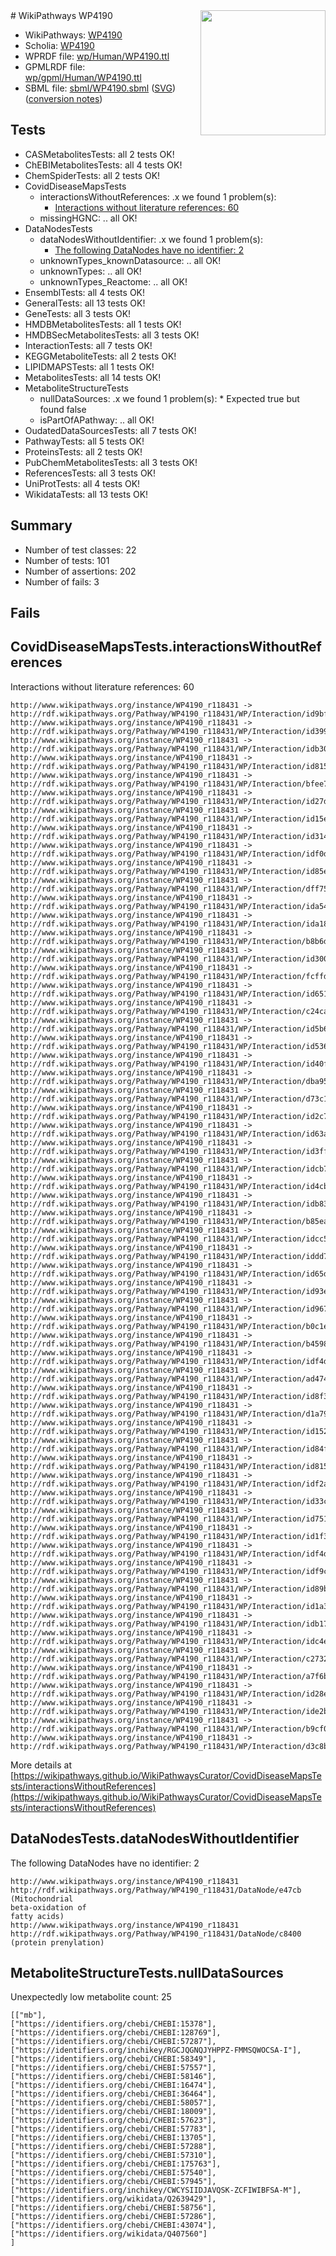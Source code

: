 <img style="float: right; width: 200px" src="../logo.png" />
# WikiPathways WP4190

* WikiPathways: [WP4190](https://identifiers.org/wikipathways:WP4190)
* Scholia: [WP4190](https://scholia.toolforge.org/wikipathways/WP4190)
* WPRDF file: [wp/Human/WP4190.ttl](../wp/Human/WP4190.ttl)
* GPMLRDF file: [wp/gpml/Human/WP4190.ttl](../wp/gpml/Human/WP4190.ttl)
* SBML file: [sbml/WP4190.sbml](../sbml/WP4190.sbml) ([SVG](../sbml/WP4190.svg)) ([conversion notes](../sbml/WP4190.txt))

## Tests
* CASMetabolitesTests: all 2 tests OK!
* ChEBIMetabolitesTests: all 4 tests OK!
* ChemSpiderTests: all 2 tests OK!
* CovidDiseaseMapsTests
    * interactionsWithoutReferences: .x we found 1 problem(s):
        * [Interactions without literature references: 60](#9701cd7c)
    * missingHGNC: .. all OK!
* DataNodesTests
    * dataNodesWithoutIdentifier: .x we found 1 problem(s):
        * [The following DataNodes have no identifier: 2](#d2d32fa1)
    * unknownTypes_knownDatasource: .. all OK!
    * unknownTypes: .. all OK!
    * unknownTypes_Reactome: .. all OK!
* EnsemblTests: all 4 tests OK!
* GeneralTests: all 13 tests OK!
* GeneTests: all 3 tests OK!
* HMDBMetabolitesTests: all 1 tests OK!
* HMDBSecMetabolitesTests: all 3 tests OK!
* InteractionTests: all 7 tests OK!
* KEGGMetaboliteTests: all 2 tests OK!
* LIPIDMAPSTests: all 1 tests OK!
* MetabolitesTests: all 14 tests OK!
* MetaboliteStructureTests
    * nullDataSources: .x we found 1 problem(s):
            * Expected true but found false
    * isPartOfAPathway: .. all OK!
* OudatedDataSourcesTests: all 7 tests OK!
* PathwayTests: all 5 tests OK!
* ProteinsTests: all 2 tests OK!
* PubChemMetabolitesTests: all 3 tests OK!
* ReferencesTests: all 3 tests OK!
* UniProtTests: all 4 tests OK!
* WikidataTests: all 13 tests OK!


## Summary

* Number of test classes: 22
* Number of tests: 101
* Number of assertions: 202
* Number of fails: 3

## Fails

<a name="9701cd7c" />

## CovidDiseaseMapsTests.interactionsWithoutReferences

Interactions without literature references: 60
```
http://www.wikipathways.org/instance/WP4190_r118431 -> http://rdf.wikipathways.org/Pathway/WP4190_r118431/WP/Interaction/id9bf97ba3
http://www.wikipathways.org/instance/WP4190_r118431 -> http://rdf.wikipathways.org/Pathway/WP4190_r118431/WP/Interaction/id399bd725
http://www.wikipathways.org/instance/WP4190_r118431 -> http://rdf.wikipathways.org/Pathway/WP4190_r118431/WP/Interaction/idb30ee13d
http://www.wikipathways.org/instance/WP4190_r118431 -> http://rdf.wikipathways.org/Pathway/WP4190_r118431/WP/Interaction/id815a65a8
http://www.wikipathways.org/instance/WP4190_r118431 -> http://rdf.wikipathways.org/Pathway/WP4190_r118431/WP/Interaction/bfee7
http://www.wikipathways.org/instance/WP4190_r118431 -> http://rdf.wikipathways.org/Pathway/WP4190_r118431/WP/Interaction/id27d2726c
http://www.wikipathways.org/instance/WP4190_r118431 -> http://rdf.wikipathways.org/Pathway/WP4190_r118431/WP/Interaction/id15efa0e0
http://www.wikipathways.org/instance/WP4190_r118431 -> http://rdf.wikipathways.org/Pathway/WP4190_r118431/WP/Interaction/id3147d3b5
http://www.wikipathways.org/instance/WP4190_r118431 -> http://rdf.wikipathways.org/Pathway/WP4190_r118431/WP/Interaction/idf0db6c0a
http://www.wikipathways.org/instance/WP4190_r118431 -> http://rdf.wikipathways.org/Pathway/WP4190_r118431/WP/Interaction/id85ef981f
http://www.wikipathways.org/instance/WP4190_r118431 -> http://rdf.wikipathways.org/Pathway/WP4190_r118431/WP/Interaction/dff75
http://www.wikipathways.org/instance/WP4190_r118431 -> http://rdf.wikipathways.org/Pathway/WP4190_r118431/WP/Interaction/ida5419557
http://www.wikipathways.org/instance/WP4190_r118431 -> http://rdf.wikipathways.org/Pathway/WP4190_r118431/WP/Interaction/ida18c5874
http://www.wikipathways.org/instance/WP4190_r118431 -> http://rdf.wikipathways.org/Pathway/WP4190_r118431/WP/Interaction/b8b6d
http://www.wikipathways.org/instance/WP4190_r118431 -> http://rdf.wikipathways.org/Pathway/WP4190_r118431/WP/Interaction/id3003d34b
http://www.wikipathways.org/instance/WP4190_r118431 -> http://rdf.wikipathways.org/Pathway/WP4190_r118431/WP/Interaction/fcffd
http://www.wikipathways.org/instance/WP4190_r118431 -> http://rdf.wikipathways.org/Pathway/WP4190_r118431/WP/Interaction/id6515dbf8
http://www.wikipathways.org/instance/WP4190_r118431 -> http://rdf.wikipathways.org/Pathway/WP4190_r118431/WP/Interaction/c24ca
http://www.wikipathways.org/instance/WP4190_r118431 -> http://rdf.wikipathways.org/Pathway/WP4190_r118431/WP/Interaction/id5b657570
http://www.wikipathways.org/instance/WP4190_r118431 -> http://rdf.wikipathways.org/Pathway/WP4190_r118431/WP/Interaction/id5363c00
http://www.wikipathways.org/instance/WP4190_r118431 -> http://rdf.wikipathways.org/Pathway/WP4190_r118431/WP/Interaction/id40fb1754
http://www.wikipathways.org/instance/WP4190_r118431 -> http://rdf.wikipathways.org/Pathway/WP4190_r118431/WP/Interaction/dba95
http://www.wikipathways.org/instance/WP4190_r118431 -> http://rdf.wikipathways.org/Pathway/WP4190_r118431/WP/Interaction/d73c1
http://www.wikipathways.org/instance/WP4190_r118431 -> http://rdf.wikipathways.org/Pathway/WP4190_r118431/WP/Interaction/id2c7e3f1e
http://www.wikipathways.org/instance/WP4190_r118431 -> http://rdf.wikipathways.org/Pathway/WP4190_r118431/WP/Interaction/id63ad2963
http://www.wikipathways.org/instance/WP4190_r118431 -> http://rdf.wikipathways.org/Pathway/WP4190_r118431/WP/Interaction/id3ffb3bdb
http://www.wikipathways.org/instance/WP4190_r118431 -> http://rdf.wikipathways.org/Pathway/WP4190_r118431/WP/Interaction/idcb754a6f
http://www.wikipathways.org/instance/WP4190_r118431 -> http://rdf.wikipathways.org/Pathway/WP4190_r118431/WP/Interaction/id4cb00282
http://www.wikipathways.org/instance/WP4190_r118431 -> http://rdf.wikipathways.org/Pathway/WP4190_r118431/WP/Interaction/idb832bf
http://www.wikipathways.org/instance/WP4190_r118431 -> http://rdf.wikipathways.org/Pathway/WP4190_r118431/WP/Interaction/b85ea
http://www.wikipathways.org/instance/WP4190_r118431 -> http://rdf.wikipathways.org/Pathway/WP4190_r118431/WP/Interaction/idcc5fc71f
http://www.wikipathways.org/instance/WP4190_r118431 -> http://rdf.wikipathways.org/Pathway/WP4190_r118431/WP/Interaction/iddd770f4c
http://www.wikipathways.org/instance/WP4190_r118431 -> http://rdf.wikipathways.org/Pathway/WP4190_r118431/WP/Interaction/id65dfef4a
http://www.wikipathways.org/instance/WP4190_r118431 -> http://rdf.wikipathways.org/Pathway/WP4190_r118431/WP/Interaction/id93e40410
http://www.wikipathways.org/instance/WP4190_r118431 -> http://rdf.wikipathways.org/Pathway/WP4190_r118431/WP/Interaction/id9678638b
http://www.wikipathways.org/instance/WP4190_r118431 -> http://rdf.wikipathways.org/Pathway/WP4190_r118431/WP/Interaction/b0c1e
http://www.wikipathways.org/instance/WP4190_r118431 -> http://rdf.wikipathways.org/Pathway/WP4190_r118431/WP/Interaction/b4598
http://www.wikipathways.org/instance/WP4190_r118431 -> http://rdf.wikipathways.org/Pathway/WP4190_r118431/WP/Interaction/idf4d8e4c1
http://www.wikipathways.org/instance/WP4190_r118431 -> http://rdf.wikipathways.org/Pathway/WP4190_r118431/WP/Interaction/ad474
http://www.wikipathways.org/instance/WP4190_r118431 -> http://rdf.wikipathways.org/Pathway/WP4190_r118431/WP/Interaction/id8f3f314e
http://www.wikipathways.org/instance/WP4190_r118431 -> http://rdf.wikipathways.org/Pathway/WP4190_r118431/WP/Interaction/d1a79
http://www.wikipathways.org/instance/WP4190_r118431 -> http://rdf.wikipathways.org/Pathway/WP4190_r118431/WP/Interaction/id152d20d3
http://www.wikipathways.org/instance/WP4190_r118431 -> http://rdf.wikipathways.org/Pathway/WP4190_r118431/WP/Interaction/id84fcabc8
http://www.wikipathways.org/instance/WP4190_r118431 -> http://rdf.wikipathways.org/Pathway/WP4190_r118431/WP/Interaction/id815a65a9
http://www.wikipathways.org/instance/WP4190_r118431 -> http://rdf.wikipathways.org/Pathway/WP4190_r118431/WP/Interaction/idf2adae01
http://www.wikipathways.org/instance/WP4190_r118431 -> http://rdf.wikipathways.org/Pathway/WP4190_r118431/WP/Interaction/id33cbd290
http://www.wikipathways.org/instance/WP4190_r118431 -> http://rdf.wikipathways.org/Pathway/WP4190_r118431/WP/Interaction/id751bfde7
http://www.wikipathways.org/instance/WP4190_r118431 -> http://rdf.wikipathways.org/Pathway/WP4190_r118431/WP/Interaction/id1f37771b
http://www.wikipathways.org/instance/WP4190_r118431 -> http://rdf.wikipathways.org/Pathway/WP4190_r118431/WP/Interaction/idf4d8950a
http://www.wikipathways.org/instance/WP4190_r118431 -> http://rdf.wikipathways.org/Pathway/WP4190_r118431/WP/Interaction/idf9c676ff
http://www.wikipathways.org/instance/WP4190_r118431 -> http://rdf.wikipathways.org/Pathway/WP4190_r118431/WP/Interaction/id89b291b5
http://www.wikipathways.org/instance/WP4190_r118431 -> http://rdf.wikipathways.org/Pathway/WP4190_r118431/WP/Interaction/id1a382e3
http://www.wikipathways.org/instance/WP4190_r118431 -> http://rdf.wikipathways.org/Pathway/WP4190_r118431/WP/Interaction/idb17a03b4
http://www.wikipathways.org/instance/WP4190_r118431 -> http://rdf.wikipathways.org/Pathway/WP4190_r118431/WP/Interaction/idc4eed353
http://www.wikipathways.org/instance/WP4190_r118431 -> http://rdf.wikipathways.org/Pathway/WP4190_r118431/WP/Interaction/c2732
http://www.wikipathways.org/instance/WP4190_r118431 -> http://rdf.wikipathways.org/Pathway/WP4190_r118431/WP/Interaction/a7f6b
http://www.wikipathways.org/instance/WP4190_r118431 -> http://rdf.wikipathways.org/Pathway/WP4190_r118431/WP/Interaction/id28e0714e
http://www.wikipathways.org/instance/WP4190_r118431 -> http://rdf.wikipathways.org/Pathway/WP4190_r118431/WP/Interaction/ide2bf76f9
http://www.wikipathways.org/instance/WP4190_r118431 -> http://rdf.wikipathways.org/Pathway/WP4190_r118431/WP/Interaction/b9cf0
http://www.wikipathways.org/instance/WP4190_r118431 -> http://rdf.wikipathways.org/Pathway/WP4190_r118431/WP/Interaction/d3c8b
```

More details at [https://wikipathways.github.io/WikiPathwaysCurator/CovidDiseaseMapsTests/interactionsWithoutReferences](https://wikipathways.github.io/WikiPathwaysCurator/CovidDiseaseMapsTests/interactionsWithoutReferences)

<a name="d2d32fa1" />

## DataNodesTests.dataNodesWithoutIdentifier

The following DataNodes have no identifier: 2
```
http://www.wikipathways.org/instance/WP4190_r118431 http://rdf.wikipathways.org/Pathway/WP4190_r118431/DataNode/e47cb (Mitochondrial 
beta-oxidation of 
fatty acids)
http://www.wikipathways.org/instance/WP4190_r118431 http://rdf.wikipathways.org/Pathway/WP4190_r118431/DataNode/c8400 (protein prenylation)
```

<a name="919041ad" />

## MetaboliteStructureTests.nullDataSources

Unexpectedly low metabolite count: 25
```
[["mb"],
["https://identifiers.org/chebi/CHEBI:15378"],
["https://identifiers.org/chebi/CHEBI:128769"],
["https://identifiers.org/chebi/CHEBI:57287"],
["https://identifiers.org/inchikey/RGCJQGNQJYHPPZ-FMMSQWOCSA-I"],
["https://identifiers.org/chebi/CHEBI:58349"],
["https://identifiers.org/chebi/CHEBI:57557"],
["https://identifiers.org/chebi/CHEBI:58146"],
["https://identifiers.org/chebi/CHEBI:16474"],
["https://identifiers.org/chebi/CHEBI:36464"],
["https://identifiers.org/chebi/CHEBI:58057"],
["https://identifiers.org/chebi/CHEBI:18009"],
["https://identifiers.org/chebi/CHEBI:57623"],
["https://identifiers.org/chebi/CHEBI:57783"],
["https://identifiers.org/chebi/CHEBI:13705"],
["https://identifiers.org/chebi/CHEBI:57288"],
["https://identifiers.org/chebi/CHEBI:57310"],
["https://identifiers.org/chebi/CHEBI:175763"],
["https://identifiers.org/chebi/CHEBI:57540"],
["https://identifiers.org/chebi/CHEBI:57945"],
["https://identifiers.org/inchikey/CWCYSIIDJAVQSK-ZCFIWIBFSA-M"],
["https://identifiers.org/wikidata/Q2639429"],
["https://identifiers.org/chebi/CHEBI:58756"],
["https://identifiers.org/chebi/CHEBI:57286"],
["https://identifiers.org/chebi/CHEBI:43074"],
["https://identifiers.org/wikidata/Q407560"]
]
```

